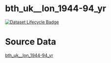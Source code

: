 # bth_uk__lon_1944-94_yr

[![Dataset Lifecycle Badge](https://img.shields.io/static/v1.svg?label=Lifecycle&message=Unreleased&color=blue)](https://github.com/davidearn/iidda/blob/main/docs/lifecycle.md)

# Source Data

[bth_uk__lon_1944-94_yr](https://raw.githubusercontent.com/davidearn/iidda/master/data/bth_uk__lon_1944-94_yr/source-data/bth_uk__lon_1944-94_yr.csv)

